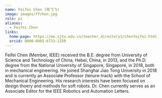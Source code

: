 ```yaml
---
name: Feifei Chen (陈飞飞)
image: images/ffchen.jpg
role: pi
aliases:
  - Feifei Chen
links:
  home-page: https://me.sjtu.edu.cn/teacher_directory1/chenfeifei.html
  orcid: 0000-0001-6733-1259
---
```


Feifei Chen (Member, IEEE) received the B.E. degree from University of Science and Technology of China, Hebei, China, in 2013, and the Ph.D. degree from the National University of Singapore, Singapore, in 2018, both in mechanical engineering.
He joined Shanghai Jiao Tong University in 2018 and is currently an Associate Professor (tenure-track) with the School of Mechanical Engineering. His research interests have been focused on design thoery and methods for soft robots.
Dr. Chen currently serves as an Associate Editor for the IEEE Robotics and Automation Letters.
